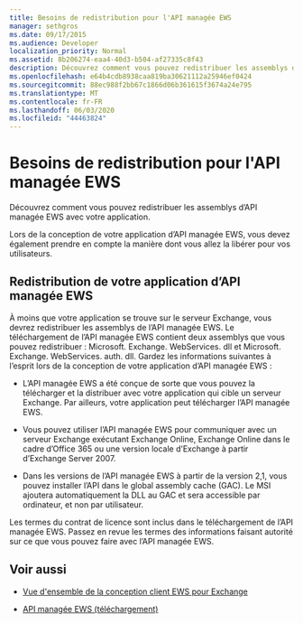 ```yaml
---
title: Besoins de redistribution pour l'API managée EWS
manager: sethgros
ms.date: 09/17/2015
ms.audience: Developer
localization_priority: Normal
ms.assetid: 8b206274-eaa4-40d3-b504-af27335c8f43
description: Découvrez comment vous pouvez redistribuer les assemblys d’API managée EWS avec votre application.
ms.openlocfilehash: e64b4cdb8938caa819ba30621112a25946ef0424
ms.sourcegitcommit: 88ec988f2bb67c1866d06b361615f3674a24e795
ms.translationtype: MT
ms.contentlocale: fr-FR
ms.lasthandoff: 06/03/2020
ms.locfileid: "44463824"
---
```

# <a name="redistribution-requirements-for-the-ews-managed-api"></a>Besoins de redistribution pour l'API managée EWS

Découvrez comment vous pouvez redistribuer les assemblys d’API managée EWS avec votre application.
  
Lors de la conception de votre application d’API managée EWS, vous devez également prendre en compte la manière dont vous allez la libérer pour vos utilisateurs. 
  
## <a name="redistributing-your-ews-managed-api-application"></a>Redistribution de votre application d’API managée EWS

À moins que votre application se trouve sur le serveur Exchange, vous devrez redistribuer les assemblys de l’API managée EWS. Le téléchargement de l’API managée EWS contient deux assemblys que vous pouvez redistribuer : Microsoft. Exchange. WebServices. dll et Microsoft. Exchange. WebServices. auth. dll. Gardez les informations suivantes à l’esprit lors de la conception de votre application d’API managée EWS :
  
- L’API managée EWS a été conçue de sorte que vous pouvez la télécharger et la distribuer avec votre application qui cible un serveur Exchange. Par ailleurs, votre application peut télécharger l’API managée EWS.
    
- Vous pouvez utiliser l’API managée EWS pour communiquer avec un serveur Exchange exécutant Exchange Online, Exchange Online dans le cadre d’Office 365 ou une version locale d’Exchange à partir d’Exchange Server 2007.
    
- Dans les versions de l’API managée EWS à partir de la version 2,1, vous pouvez installer l’API dans le global assembly cache (GAC). Le MSI ajoutera automatiquement la DLL au GAC et sera accessible par ordinateur, et non par utilisateur.
    
Les termes du contrat de licence sont inclus dans le téléchargement de l’API managée EWS. Passez en revue les termes des informations faisant autorité sur ce que vous pouvez faire avec l’API managée EWS.
  
## <a name="see-also"></a>Voir aussi


- [Vue d'ensemble de la conception client EWS pour Exchange](ews-client-design-overview-for-exchange.md)
    
- [API managée EWS (téléchargement)](https://aka.ms/ews-managed-api-readme)
    


